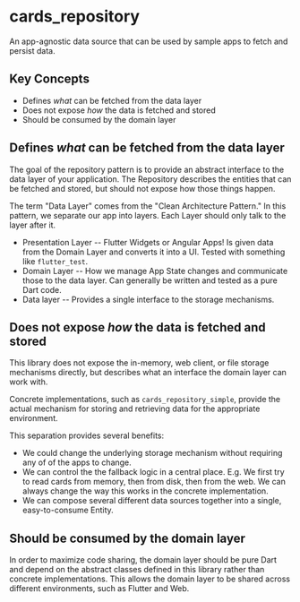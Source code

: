 # cards_repository

An app-agnostic data source that can be used by sample apps to fetch and persist data.

## Key Concepts

  * Defines *what* can be fetched from the data layer
  * Does not expose *how* the data is fetched and stored
  * Should be consumed by the domain layer

## Defines *what* can be fetched from the data layer

The goal of the repository pattern is to provide an abstract interface to the data layer of your application. The Repository describes the entities that can be fetched and stored, but should not expose how those things happen.

The term "Data Layer" comes from the "Clean Architecture Pattern." In this pattern, we separate our app into layers. Each Layer should only talk to the layer after it.

   * Presentation Layer -- Flutter Widgets or Angular Apps! Is given data from the Domain Layer and converts it into a UI. Tested with something like `flutter_test`.
   * Domain Layer -- How we manage App State changes and communicate those to the data layer. Can generally be written and tested as a pure Dart code.
   * Data layer -- Provides a single interface to the storage mechanisms.

## Does not expose *how* the data is fetched and stored

This library does not expose the in-memory, web client, or file storage mechanisms directly, but describes what an interface the domain layer can work with.

Concrete implementations, such as `cards_repository_simple`, provide the actual mechanism for storing and retrieving data for the appropriate environment.

This separation provides several benefits:

  * We could change the underlying storage mechanism without requiring any of of the apps to change.
  * We can control the the fallback logic in a central place. E.g. We first try to read cards from memory, then from disk, then from the web. We can always change the way this works in the concrete implementation.
  * We can compose several different data sources together into a single, easy-to-consume Entity.

## Should be consumed by the domain layer

In order to maximize code sharing, the domain layer should be pure Dart and depend on the abstract classes defined in this library rather than concrete implementations. This allows the domain layer to be shared across different environments, such as Flutter and Web.
